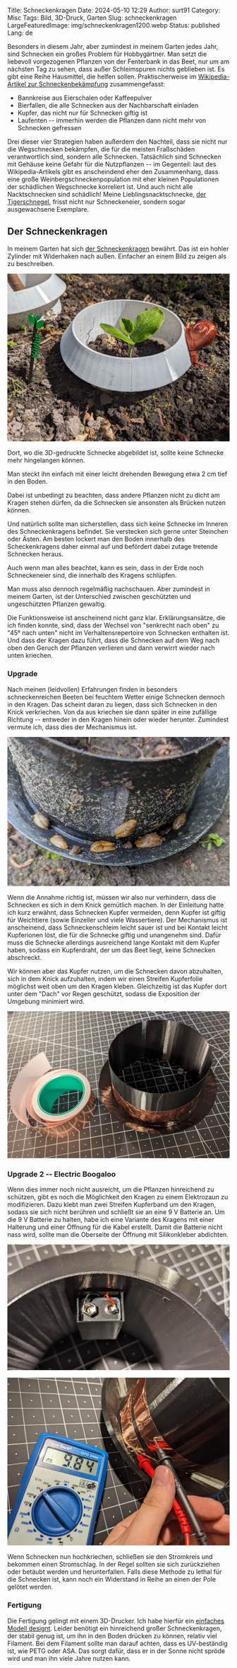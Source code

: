 Title: Schneckenkragen
Date: 2024-05-10 12:29
Author: surt91
Category: Misc
Tags: Bild, 3D-Druck, Garten
Slug: schneckenkragen
LargeFeaturedImage: img/schneckenkragen1200.webp
Status: published
Lang: de

Besonders in diesem Jahr, aber zumindest in meinem Garten jedes Jahr, sind Schnecken ein
großes Problem für Hobbygärtner. Man setzt die liebevoll vorgezogenen Pflanzen von der Fenterbank
in das Beet, nur um am nächsten Tag zu sehen, dass außer Schleimspuren nichts geblieben ist.
Es gibt eine Reihe Hausmittel, die helfen sollen. Praktischerweise im
[Wikipedia-Artikel zur Schneckenbekämpfung](https://de.wikipedia.org/wiki/Schneckenbek%C3%A4mpfung#Biologische_und_%C3%B6kologische_Mittel) zusammengefasst:

* Bannkreise aus Eierschalen oder Kaffeepulver
* Bierfallen, die alle Schnecken aus der Nachbarschaft einladen
* Kupfer, das nicht nur für Schnecken giftig ist
* Laufenten -- immerhin werden die Pflanzen dann nicht mehr von Schnecken gefressen

Drei dieser vier Strategien haben außerdem den Nachteil, dass sie nicht nur die Wegschnecken bekämpfen,
die für die meisten Fraßschäden verantwortlich sind, sondern alle Schnecken.
Tatsächlich sind Schnecken mit Gehäuse keine Gefahr für die Nutzpflanzen -- im Gegenteil: laut des Wikipedia-Artikels gibt es anscheindend eher den Zusammenhang, dass eine große Weinbergschneckenpopulation mit eher kleinen Populationen der schädlichen Wegschnecke korreliert ist. Und auch nicht alle Nacktschnecken sind schädlich! Meine Lieblingsnacktschnecke, [der Tigerschnegel](https://de.wikipedia.org/wiki/Tigerschnegel), frisst nicht nur Schneckeneier, sondern sogar ausgewachsene Exemplare.

## Der Schneckenkragen

In meinem Garten hat sich [der Schneckenkragen](https://de.wikipedia.org/wiki/Schneckenkragen) bewährt.
Das ist ein hohler Zylinder mit Widerhaken nach außen.
Einfacher an einem Bild zu zeigen als zu beschreiben.

[![Schneckenkragen](/img/schneckenkragen1200.webp)](/img/schneckenkragen.jpg)

Dort, wo die 3D-gedruckte Schnecke abgebildet ist, sollte keine Schnecke mehr hingelangen können.

Man steckt ihn einfach mit einer leicht drehenden Bewegung etwa 2 cm tief in den Boden.

Dabei ist unbedingt zu beachten, dass andere Pflanzen nicht zu dicht am Kragen stehen dürfen, da die Schnecken sie
ansonsten als Brücken nutzen können.

Und natürlich sollte man sicherstellen, dass sich keine Schnecke im Inneren des Schneckenkragens befindet.
Sie verstecken sich gerne unter Steinchen oder Ästen.
Am besten lockert man den Boden innerhalb des Scheckenkragens daher einmal auf
und befördert dabei zutage tretende Schnecken heraus.

Auch wenn man alles beachtet, kann es sein, dass in der Erde noch Schneckeneier sind, die innerhalb des Kragens schlüpfen.

Man muss also dennoch regelmäßig nachschauen. Aber zumindest in meinem Garten, ist der Unterschied zwischen geschützten und ungeschützten Pflanzen gewaltig.

Die Funktionsweise ist anscheinend nicht ganz klar. Erklärungsansätze, die ich finden konnte, sind, dass der Wechsel von
"senkrecht nach oben" zu "45° nach unten" nicht im Verhaltensrepertoire von Schnecken enthalten ist. Und dass der Kragen dazu
führt, dass die Schnecken auf dem Weg nach oben den Geruch der Pflanzen verlieren und dann verwirrt wieder nach unten kriechen.

### Upgrade

Nach meinen (leidvollen) Erfahrungen finden in besonders schneckenreichen Beeten bei feuchtem Wetter einige Schnecken dennoch in den Kragen. Das scheint daran zu liegen, dass sich Schnecken in den Knick verkriechen. Von da aus kriechen sie dann später in eine zufällige Richtung -- entweder in den Kragen hinein oder wieder herunter. Zumindest vermute ich, dass dies der Mechanismus ist.

[![Schnecken im Knick des Kragens](/img/schnecken1200.webp)](/img/schnecken.webp)

Wenn die Annahme richtig ist, müssen wir also nur verhindern, dass die Schnecken es sich in dem Knick gemütlich machen. In der Einleitung hatte ich kurz erwähnt, dass Schnecken Kupfer vermeiden, denn Kupfer ist giftig für Weichtiere (sowie Einzeller und viele Wassertiere). Der Mechanismus ist anscheinend, dass Schneckenschleim leicht sauer ist und bei Kontakt leicht Kupferionen löst, die für die Schnecke giftig und unangenehm sind. Dafür muss die Schnecke allerdings ausreichend lange Kontakt mit dem Kupfer haben, sodass ein Kupferdraht, der um das Beet liegt, keine Schnecken abschreckt.

Wir können aber das Kupfer nutzen, um die Schnecken davon abzuhalten, sich in dem Knick aufzuhalten, indem wir einen Streifen Kupferfolie möglichst weit oben um den Kragen kleben. Gleichzeitig ist das Kupfer dort unter dem "Dach" vor Regen geschützt, sodass die Exposition der Umgebung minimiert wird.

[![Schneckenkragen mit Kupferring](/img/schneckenkragen_kupfer1200.webp)](/img/schneckenkragen_kupfer.jpg)

### Upgrade 2 -- Electric Boogaloo

Wenn dies immer noch nicht ausreicht, um die Pflanzen hinreichend zu schützen, gibt es noch die Möglichkeit den Kragen zu einem Elektrozaun zu modifizieren. Dazu klebt man zwei Streifen Kupferband um den Kragen, sodass sie sich nicht berühren und schließt sie an eine 9 V Batterie an. Um die 9 V Batterie zu halten, habe ich eine Variante des Kragens mit einer Halterung und einer Öffnung für die Kabel erstellt. Damit die Batterie nicht nass wird, sollte man die Oberseite der Öffnung mit Silikonkleber abdichten.

[![Schneckenkragen mit Batteriefach](/img/schneckenkragen_batterie1200.webp)](/img/schneckenkragen_batterie.jpg)

[![Schneckenkragen mit Elektrozaun](/img/schneckenkragen_elektro1200.webp)](/img/schneckenkragen_elektro.jpg)

Wenn Schnecken nun hochkriechen, schließen sie den Stromkreis und bekommen einen Stromschlag. In der Regel sollten sie sich zurückziehen oder betäubt werden und herunterfallen. Falls diese Methode zu lethal für die Schnecken ist, kann noch ein Widerstand in Reihe an einen der Pole gelötet werden.

### Fertigung

Die Fertigung gelingt mit einem 3D-Drucker. Ich habe hierfür ein [einfaches Modell designt](https://www.printables.com/model/909211-schneckenkragen-2-electric-boogaloo-slug-collar).
Leider benötigt ein hinreichend großer Schneckenkragen, der stabil genug ist, um ihn in den Boden drücken zu können,
relativ viel Filament. Bei dem Filament sollte man darauf achten, dass es UV-beständig ist, wie PETG oder ASA.
Das sorgt dafür, dass er in der Sonne nicht spröde wird und man ihn viele Jahre nutzen kann.
